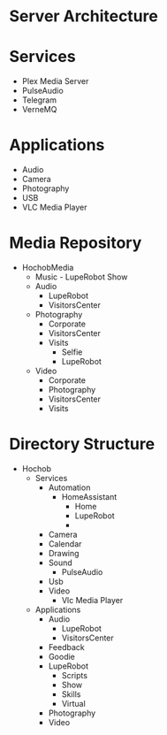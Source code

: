 # Server Architecture

# Services

- Plex Media Server
- PulseAudio
- Telegram
- VerneMQ

# Applications

- Audio
- Camera
- Photography
- USB
- VLC Media Player

# Media Repository

- HochobMedia
  - Music - LupeRobot Show
  - Audio
    - LupeRobot
    - VisitorsCenter
  - Photography
    - Corporate
    - VisitorsCenter
    - Visits
      - Selfie
      - LupeRobot
  - Video
    - Corporate
    - Photography
    - VisitorsCenter
    - Visits

# Directory Structure

- Hochob
  - Services
    - Automation
      - HomeAssistant
        - Home
        - LupeRobot
        - 
    - Camera
    - Calendar
    - Drawing
    - Sound
      - PulseAudio
    - Usb
    - Video
      - Vlc Media Player
  - Applications
    - Audio
      - LupeRobot
      - VisitorsCenter
    - Feedback
    - Goodie
    - LupeRobot
      - Scripts
      - Show
      - Skills
      - Virtual
    - Photography
    - Video

